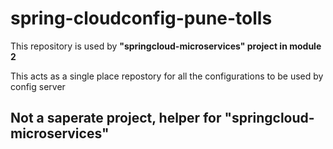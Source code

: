 # spring-cloudconfig-pune-tolls
This repository is used by **"springcloud-microservices" project in module 2**

This acts as a single place repostory for all the configurations to be used by config server

## Not a saperate project, helper for **"springcloud-microservices"**
